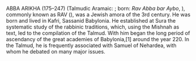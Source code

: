 ABBA ARIKHA (175–247) (Talmudic Aramaic: ; born: _Rav Abba bar Aybo_, ), commonly known as RAV (), was a Jewish amora of the 3rd century. He was born and lived in Kafri, Sassanid Babylonia. He established at Sura the systematic study of the rabbinic traditions, which, using the Mishnah as text, led to the compilation of the Talmud. With him began the long period of ascendancy of the great academies of Babylonia,[1] around the year 220. In the Talmud, he is frequently associated with Samuel of Nehardea, with whom he debated on many major issues.

